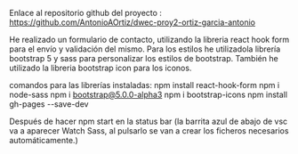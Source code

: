 Enlace al repositorio github del proyecto : https://github.com/AntonioAOrtiz/dwec-proy2-ortiz-garcia-antonio

He realizado un formulario de contacto, utilizando la libreria react hook form para el envío y validación del mismo. 
Para los estilos he utilizadola librería bootstrap 5 y sass para personalizar los estilos de bootstrap. También he utilizado la libreria bootstrap icon para los iconos.

comandos para las librerías instaladas:
npm install react-hook-form
npm i node-sass
npm i bootstrap@5.0.0-alpha3
npm i bootstrap-icons
npm install gh-pages --save-dev

Después de hacer npm start en la status bar (la barrita azul de abajo de vsc va a aparecer Watch Sass, al pulsarlo se van a crear los ficheros necesarios automáticamente.)
